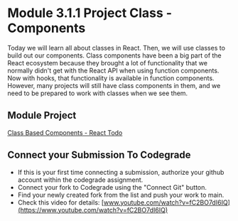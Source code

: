 #  Module 3.1.1 Project Class - Components 

Today we will learn all about classes in React. Then, we will use classes to build out our components. Class components have been a big part of the React ecosystem because they brought a lot of functionality that we normally didn't get with the React API when using function components. Now with hooks, that functionality is available in function components. However, many projects will still have class components in them, and we need to be prepared to work with classes when we see them.

##  Module Project

[Class Based Components - React Todo](https://github.com/beatlesm/web-module-project-class-components)

##  Connect your Submission To Codegrade

-   If this is your first time connecting a submission, authorize your github account within the codegrade assignment.
-   Connect your fork to Codegrade using the "Connect Git" button.
-   Find your newly created fork from the list and push your work to main.
-   Check this video for details: [www.youtube.com/watch?v=fC2BO7dI6IQ](https://www.youtube.com/watch?v=fC2BO7dI6IQ)